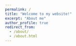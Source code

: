 ```yaml
---
permalink: /
title: "Welcome to my website!"
excerpt: "About me"
author_profile: true
redirect_from: 
  - /about/
  - /about.html
---
```


